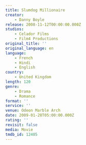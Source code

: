 ```yaml
---
title: Slumdog Millionaire
creator:
    - Danny Boyle
release: 2008-11-12T00:00:00.000Z
studios:
    - Celador Films
    - Film4 Productions
original_title: ''
original_language: en
language:
    - French
    - Hindi
    - English
country:
    - United Kingdom
length: 120
genre:
    - Drama
    - Romance
format: ''
service: ''
venue: Odeon Marble Arch
date: 2009-01-28T05:00:00.000Z
rating: ''
revisit: false
media: Movie
tmdb_id: 12405
---
```




